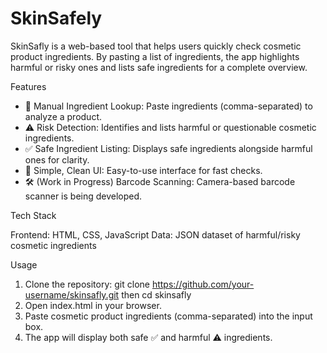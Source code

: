 # SkinSafely

SkinSafly is a web-based tool that helps users quickly check cosmetic product ingredients. By pasting a list of ingredients, the app highlights harmful or risky ones and lists safe ingredients for a complete overview.

Features

- 🧴 Manual Ingredient Lookup: Paste ingredients (comma-separated) to analyze a product.
- ⚠️ Risk Detection: Identifies and lists harmful or questionable cosmetic ingredients.
- ✅ Safe Ingredient Listing: Displays safe ingredients alongside harmful ones for clarity.
- 🎨 Simple, Clean UI: Easy-to-use interface for fast checks.
- 🛠️ (Work in Progress) Barcode Scanning: Camera-based barcode scanner is being developed.


Tech Stack

Frontend: HTML, CSS, JavaScript
Data: JSON dataset of harmful/risky cosmetic ingredients

Usage

1. Clone the repository: git clone https://github.com/your-username/skinsafly.git then cd skinsafly
2. Open index.html in your browser.
3. Paste cosmetic product ingredients (comma-separated) into the input box.
4. The app will display both safe ✅ and harmful ⚠️ ingredients.
